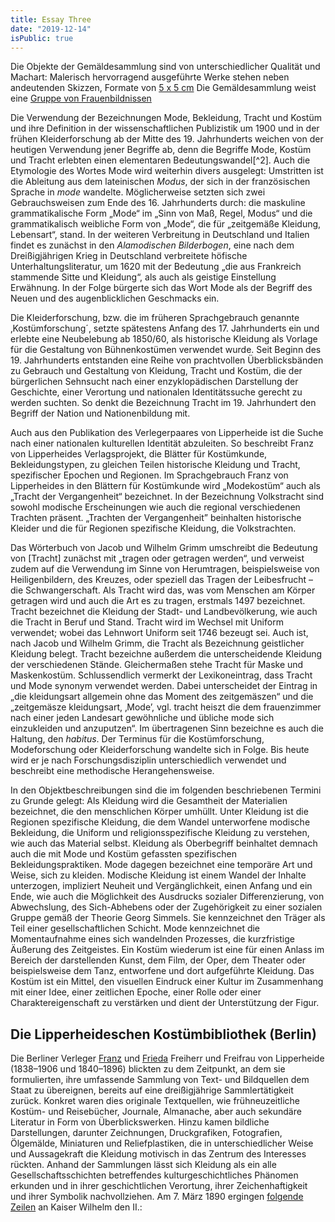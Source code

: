 ```yaml
---
title: Essay Three
date: "2019-12-14"
isPublic: true
---
```

Die Objekte der Gemäldesammlung sind von unterschiedlicher Qualität und Machart: Malerisch hervorragend ausgeführte Werke stehen neben andeutenden Skizzen, Formate von [5 x 5 cm](item/463) Die Gemäldesammlung weist eine [Gruppe von Frauenbildnissen](set/31735)

Die Verwendung der Bezeichnungen Mode, Bekleidung, Tracht und Kostüm und ihre Definition in der wissenschaftlichen Publizistik um 1900 und in der frühen Kleiderforschung ab der Mitte des 19. Jahrhunderts weichen von der heutigen Verwendung jener Begriffe ab, denn die Begriffe Mode, Kostüm und Tracht erlebten einen elementaren Bedeutungswandel[^2]. Auch die Etymologie des Wortes Mode wird weiterhin divers ausgelegt: Umstritten ist die Ableitung aus dem lateinischen *Modus*, der sich in der französischen Sprache in *mode* wandelte. Möglicherweise setzten sich zwei Gebrauchsweisen zum Ende des 16. Jahrhunderts durch: die maskuline grammatikalische Form „Mode“ im „Sinn von Maß, Regel, Modus“ und die grammatikalisch weibliche Form von „Mode“, die für „zeitgemäße Kleidung, Lebensart“, stand. In der weiteren Verbreitung in Deutschland und Italien findet es zunächst in den *Alamodischen Bilderbogen*, eine nach dem Dreißigjährigen Krieg in Deutschland verbreitete höfische Unterhaltungsliteratur, um 1620 mit der Bedeutung „die aus Frankreich stammende Sitte und Kleidung“, als auch als geistige Einstellung Erwähnung. In der Folge bürgerte sich das Wort Mode als der Begriff des Neuen und des augenblicklichen Geschmacks ein.

Die Kleiderforschung, bzw. die im früheren Sprachgebrauch genannte ‚Kostümforschung´, setzte spätestens Anfang des 17. Jahrhunderts ein und erlebte eine Neubelebung ab 1850/60, als historische Kleidung als Vorlage für die Gestaltung von Bühnenkostümen verwendet wurde. Seit Beginn des 19. Jahrhunderts entstanden eine Reihe von prachtvollen Überblicksbänden zu Gebrauch und Gestaltung von Kleidung, Tracht und Kostüm, die der bürgerlichen Sehnsucht nach einer enzyklopädischen Darstellung der Geschichte, einer Verortung und nationalen Identitätssuche gerecht zu werden suchten. So denkt die Bezeichnung Tracht im 19. Jahrhundert den Begriff der Nation und Nationenbildung mit.

Auch aus den Publikation des Verlegerpaares von Lipperheide  ist die Suche nach einer nationalen kulturellen Identität abzuleiten. So beschreibt Franz von Lipperheides Verlagsprojekt, die Blätter für Kostümkunde, Bekleidungstypen, zu gleichen Teilen historische Kleidung und Tracht, spezifischer Epochen und Regionen. Im Sprachgebrauch Franz von Lipperheides in den Blättern für Kostümkunde wird „Modekostüm“ auch als „Tracht der Vergangenheit“ bezeichnet. In der Bezeichnung Volkstracht sind sowohl modische Erscheinungen wie auch die regional verschiedenen Trachten präsent. „Trachten der Vergangenheit” beinhalten historische Kleider und die für Regionen spezifische Kleidung, die Volkstrachten.

Das Wörterbuch von Jacob und Wilhelm Grimm umschreibt die Bedeutung von [Tracht] zunächst mit „tragen oder getragen werden“, und verweist zudem auf die Verwendung im Sinne von Herumtragen, beispielsweise von Heiligenbildern, des Kreuzes, oder speziell das Tragen der Leibesfrucht – die Schwangerschaft. Als Tracht wird das, was vom Menschen am Körper getragen wird und auch die Art es zu tragen, erstmals 1497 bezeichnet. Tracht bezeichnet die Kleidung der Stadt- und Landbevölkerung, wie auch die Tracht in Beruf und Stand. Tracht wird im Wechsel mit Uniform verwendet; wobei das Lehnwort Uniform seit 1746 bezeugt sei. Auch ist, nach Jacob und Wilhelm Grimm, die Tracht als Bezeichnung geistlicher Kleidung belegt. Tracht bezeichne außerdem die unterscheidende Kleidung der verschiedenen Stände. Gleichermaßen stehe Tracht für Maske und Maskenkostüm. Schlussendlich vermerkt der Lexikon­eintrag, dass Tracht und Mode synonym verwendet werden. Dabei unterscheidet der Eintrag in „die kleidungsart allgemein ohne das Moment des zeitgemäszen“ und die „zeitgemäsze kleidungsart, ‚Mode’, vgl. tracht heiszt die dem frauenzimmer nach einer jeden Landesart gewöhnliche und übliche mode sich einzukleiden und anzuputzen“. Im übertragenen Sinn bezeichne es auch die Haltung, den *habitus*.
Der Terminus für die Kostümforschung, Modeforschung oder Kleiderforschung wandelte sich in Folge. Bis heute wird er je nach Forschungsdisziplin unterschiedlich verwendet und beschreibt eine methodische Herangehensweise.

In den Objektbeschreibungen sind die im folgenden beschriebenen Termini zu Grunde gelegt: Als Kleidung wird die Gesamtheit der Materialien bezeichnet, die den menschlichen Körper umhüllt. Unter Kleidung ist die Regionen spezifische Kleidung, die dem Wandel unterworfene modische Bekleidung, die Uniform und religionsspezifische ­Kleidung zu verstehen, wie auch das Material selbst. Kleidung als Oberbegriff beinhaltet demnach auch die mit Mode und Kostüm gefassten spezifischen Bekleidungspraktiken. Mode dagegen bezeichnet eine temporäre Art und Weise, sich zu kleiden. Modische Kleidung ist einem Wandel der Inhalte unterzogen, impliziert Neuheit und Vergänglichkeit, einen Anfang und ein Ende, wie auch die Möglichkeit des Ausdrucks sozialer Differenzierung, von Abwechslung, des Sich-Abhebens oder der Zugehörigkeit zu einer sozialen Gruppe gemäß der Theorie Georg Simmels. Sie kennzeichnet den Träger als Teil einer gesellschaftlichen Schicht. Mode kennzeichnet die Momentaufnahme eines sich wandelnden Prozesses, die kurzfristige Äußerung des Zeitgeistes. Ein Kostüm wiederum ist eine für einen Anlass im Bereich der darstellenden Kunst, dem Film, der Oper, dem Theater oder beispielsweise dem Tanz, entworfene und dort aufgeführte Kleidung. Das Kostüm ist ein Mittel, den visuellen Eindruck einer Kultur im Zusammenhang mit einer Idee, einer zeitlichen Epoche, einer Rolle oder einer Charaktereigenschaft zu verstärken und dient der Unterstützung der Figur.

## Die Lipperheideschen Kostümbibliothek (Berlin)

Die Berliner Verleger [Franz](item/9364) und [Frieda](item/18762) Freiherr und Freifrau von Lipperheide (1838–1906 und 1840–1896) blickten zu dem Zeitpunkt, an dem sie formulierten, ihre umfassende Sammlung von Text- und Bildquellen dem Staat zu übereignen, bereits auf eine dreißigjährige Sammlertätigkeit zurück.
Konkret waren dies originale Textquellen, wie frühneuzeitliche Kostüm- und Reisebücher, Journale, Almanache, aber auch sekundäre Literatur in Form von Überblickswerken. Hinzu kamen bildliche Darstellungen, darunter Zeichnungen, Druckgrafiken, Fotografien, Ölgemälde, Miniaturen und Reliefplastiken, die in unterschiedlicher Weise und Aussagekraft die Kleidung motivisch in das Zentrum des Interesses rückten. Anhand der Sammlungen lässt sich Kleidung als ein alle Gesellschaftsschichten betreffendes kulturgeschichtliches Phänomen erkunden und in ihrer geschichtlichen Verortung, ihrer Zeichen­haftigkeit und ihrer Symbolik nachvollziehen.
Am 7. März 1890 ergingen [folgende Zeilen](item/6111) an Kaiser Wilhelm den II.: